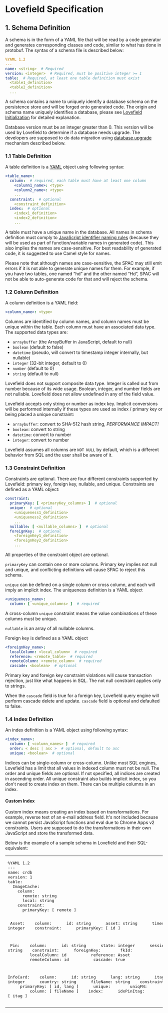 # Lovefield Specification

## 1. Schema Definition

A schema is in the form of a YAML file that will be read by a code generator and generates corresponding classes and code, similar to what has done in protobuf. The syntax of a schema file is described below:

```yaml
%YAML 1.2
---
name: <string>  # Required
version: <integer>  # Required, must be positive integer >= 1
table:  # Required, at least one table definition must exist
  <table1_definition>
  <table2_definition>
  ...
```
A schema contains a name to uniquely identify a database schema on the persistence store and will be forged onto generated code. The origin and schema name uniquely identifies a database, please see [Lovefield Initialization](03_life_of_db.md#31-lovefield-initialization) for detailed explanation.

Database version must be an integer greater than 0. This version will be used by Lovefield to determine if a database needs upgrade. The developers are supposed to do data migration using [database upgrade](03_life_of_db.md#33-database-upgrade) mechanism described below.

### 1.1 Table Definition

A table definition is a [YAML](http://www.yaml.org) object using following syntax:

```yaml
<table_name>:
  column:  # required, each table must have at least one column
    <column1_name>: <type>
    <column2_name>: <type>
    ...
  constraint:  # optional
    <constraint_definition>
  index:  # optional
    <index1_definition>
    <index2_definition>
    ...
```

A table must have a unique name in the database. All names in schema definition must comply to [JavaScript identifier naming rules](http://www.ecma-international.org/publications/files/ECMA-ST/Ecma-262.pdf) (because they will be used as part of function/variable names in generated code). This also implies the names are case-sensitive. For best readability of generated code, it is suggested to use Camel style for names.

Please note that although names are case-sensitive, the SPAC may still emit errors if it is not able to generate unique names for them. For example, if you have two tables, one named “hd” and the other named “Hd”, SPAC will not be able to auto-generate code for that and will reject the schema.

### 1.2 Column Definition

A column definition is a YAML field:

```yaml
<column_name>: <type>
```

Columns are identified by column names, and column names must be unique within the table. Each column must have an associated data type. The supported data types are:

* `arraybuffer` (the ArrayBuffer in JavaScript, default to null)
* `boolean` (default to false)
* `datetime` (pseudo, will convert to timestamp integer internally, but nullable)
* `integer` (32-bit integer, default to 0)
* `number` (default to 0)
* `string` (default to null)

Lovefield does not support composite data type. Integer is called out from number because of its wide usage. Boolean, integer, and number fields are not nullable. Lovefield does not allow undefined in any of the field value.

Lovefield accepts only string or number as index key. Implicit conversions will be performed internally if these types are used as index / primary key or being placed a unique constraint:
* `arraybuffer`: convert to SHA-512 hash string, *PERFORMANCE IMPACT!*
* `boolean`: convert to string
* `datetime`: convert to number
* `integer`: convert to number

Lovefield assumes all columns are `NOT NULL` by default, which is a different behavior from SQL and the user shall be aware of it.

### 1.3 Constraint Definition

Constraints are optional. There are four different constraints supported by Lovefield: primary key, foreign key, nullable, and unique. Constraints are defined as a YAML object:

```yaml
constraint:
  primaryKey: [ <primaryKey_columns> ]  # optional
  unique:  # optional
    <uniqueness1_definition>
    <uniqueness2_definition>
    ...
  nullable: [ <nullable_columns> ]  # optional
  foreignKey:  # optional
    <foreignKey1_definition>
    <foreignKey2_definition>
    ...
```

All properties of the constraint object are optional.

`primaryKey` can contain one or more columns. Primary key implies not null and unique, and conflicting definitions will cause SPAC to reject this schema.

`unique` can be defined on a single column or cross column, and each will imply an implicit index. The uniqueness definition is a YAML object

```yaml
<uniqueness_name>:
  column: [ <unique_columns> ]  # required
```

A cross-column `unique` constraint means the value combinations of these columns must be unique.

`nullable` is an array of all nullable columns.

Foreign key is defined as a YAML object

```yaml
<foreignKey_name>:
  localColumn: <local_column>  # required
  reference: <remote_table>  # required
  remoteColumn: <remote_column>  # required
  cascade: <boolean>  # optional
```

Primary key and foreign key constraint violations will cause transaction rejection, just like what happens in SQL. The not null constraint applies only to strings.

When the `cascade` field is true for a foreign key, Lovefield query engine will perform cascade delete and update. `cascade` field is optional and defaulted to false.

### 1.4 Index Definition

An index definition is a YAML object using following syntax:

```yaml
<index_name>:
  column: [ <column_names> ]  # required
  order: < desc | asc >  # optional, default to asc
  unique: <boolean>  # optional
```

Indices can be single-column or cross-column. Unlike most SQL engines, Lovefield has a limit that all values in indexed column must not be null. The order and unique fields are optional. If not specified, all indices are created in ascending order. All unique constraint also builds implicit index, so you don't need to create index on them. There can be multiple columns in an index.

#### Custom Index
Custom index means creating an index based on transformations. For example, reverse text of an e-mail address field. It's not included because we cannot persist JavaScript functions and eval due to Chrome Apps v2 constraints. Users are supposed to do the transformations in their own JavaScript and store the transformed data.

Below is the example of a sample schema in Lovefield and their SQL-equivalent:
<table>
  <tr>
    <td><pre>
%YAML 1.2
---
name: crdb
version: 1
table:
  ImageCache:
    column:
      remote: string
      local: string
    constraint:
      primaryKey: [ remote ]

  Asset:
    column:
      id: string
      asset: string
      timestamp: integer
    constraint:
      primaryKey: [ id ]

  Pin:
    column:
      id: string
      state: integer
      sessionId: string
    constraint:
      foreignKey:
        fkId:
          localColumn: id
          reference: Asset
          remoteColumn: id
          cascade: true

  InfoCard:
    column:
      id: string
      lang: string
      itag: integer
      country: string
      fileName: string
    constraint:
      primaryKey: [ id, lang ]
      unique:
        uniqFN:
          column: [ fileName ]
    index:
      idxPinItag:
        column: [ itag ]
</pre></td><td><pre>


CREATE DATABASE crdb;


CREATE TABLE ImageCache (
  remote AS TEXT PRIMARY KEY,
  local AS TEXT NOT NULL
);



CREATE TABLE Asset (
  id AS TEXT PRIMARY KEY,
  asset AS TEXT,
  timestamp AS INTEGER
);



CREATE TABLE Pin (
  id,
  state AS INTEGER,
  sessionId AS TEXT,
  FOREIGN KEY id
    REFERENCES Asset(id)
    ON DELETE CASCADE
    ON UPDATE CASCADE
);




CREATE TABLE InfoCard (
  id AS TEXT,
  lang AS TEXT,
  itag AS INTEGER,
  country AS TEXT,
  fileName AS TEXT UNIQUE
  PRIMARY KEY (id, lang)
);




CREATE INDEX idxItag
  ON InfoCard.itag;

</pre></td>
  </tr>
</table>

